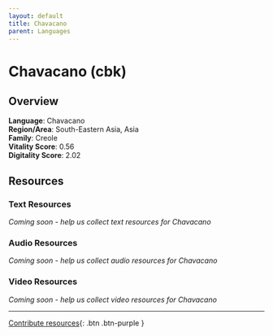 ```yaml
---
layout: default
title: Chavacano
parent: Languages
---
```


# Chavacano (cbk)

## Overview

**Language**: Chavacano  
**Region/Area**: South-Eastern Asia, Asia  
**Family**: Creole  
**Vitality Score**: 0.56  
**Digitality Score**: 2.02  

## Resources

### Text Resources
*Coming soon - help us collect text resources for Chavacano*

### Audio Resources
*Coming soon - help us collect audio resources for Chavacano*

### Video Resources
*Coming soon - help us collect video resources for Chavacano*

---

[Contribute resources](https://fairtrain.github.io/){: .btn .btn-purple }
